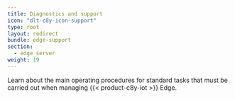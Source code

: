 ```yaml
---
title: Diagnostics and support
icon: "dlt-c8y-icon-support"
type: root
layout: redirect
bundle: edge-support
section:
  - edge_server
weight: 19
---
```


Learn about the main operating procedures for standard tasks that must be carried out when managing {{< product-c8y-iot >}} Edge.
